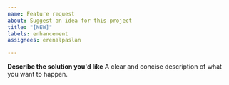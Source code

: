 ```yaml
---
name: Feature request
about: Suggest an idea for this project
title: "[NEW]"
labels: enhancement
assignees: erenalpaslan

---
```


**Describe the solution you'd like**
A clear and concise description of what you want to happen.
